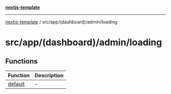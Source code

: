 [**nextjs-template**](../../../../../README.md)

---

[nextjs-template](../../../../../README.md) / src/app/(dashboard)/admin/loading

# src/app/(dashboard)/admin/loading

## Functions

| Function                        | Description |
| ------------------------------- | ----------- |
| [default](functions/default.md) | -           |

